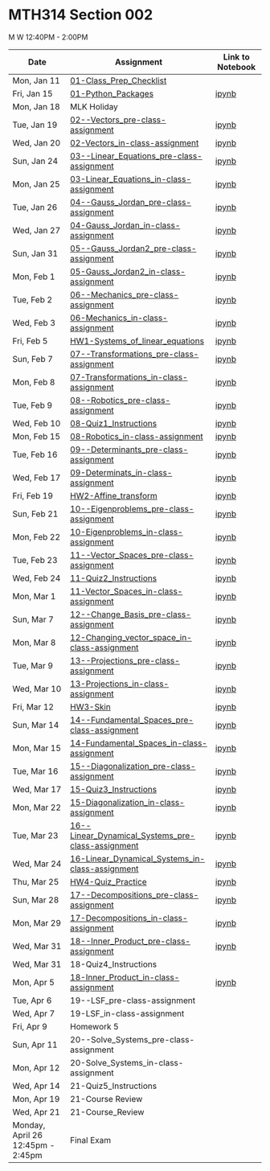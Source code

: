 # MTH314 Section 002 

 M W 12:40PM - 2:00PM

| Date | Assignment | Link to Notebook |
|------|------------|------------------|
| Mon, Jan 11 | [01-Class_Prep_Checklist](01-Class_Prep_Checklist.md) |       |
| Fri, Jan 15 | [01-Python_Packages](01-Python_Packages.html) | [ipynb](01-Python_Packages.ipynb) |
| Mon, Jan 18 | MLK Holiday |      |
| Tue, Jan 19 | [02--Vectors_pre-class-assignment](02--Vectors_pre-class-assignment.html) | [ipynb](02--Vectors_pre-class-assignment.ipynb) |
| Wed, Jan 20 | [02-Vectors_in-class-assignment](02-Vectors_in-class-assignment.html) | [ipynb](02-Vectors_in-class-assignment.ipynb) |
| Sun, Jan 24 | [03--Linear_Equations_pre-class-assignment](03--Linear_Equations_pre-class-assignment.html) | [ipynb](03--Linear_Equations_pre-class-assignment.ipynb) |
| Mon, Jan 25 | [03-Linear_Equations_in-class-assignment](03-Linear_Equations_in-class-assignment.html) | [ipynb](03-Linear_Equations_in-class-assignment.ipynb) |
| Tue, Jan 26 | [04--Gauss_Jordan_pre-class-assignment](04--Gauss_Jordan_pre-class-assignment.html) | [ipynb](04--Gauss_Jordan_pre-class-assignment.ipynb) |
| Wed, Jan 27 | [04-Gauss_Jordan_in-class-assignment](04-Gauss_Jordan_in-class-assignment.html) | [ipynb](04-Gauss_Jordan_in-class-assignment.ipynb) |
| Sun, Jan 31 | [05--Gauss_Jordan2_pre-class-assignment](05--Gauss_Jordan2_pre-class-assignment.html) | [ipynb](05--Gauss_Jordan2_pre-class-assignment.ipynb) |
| Mon, Feb 1 | [05-Gauss_Jordan2_in-class-assignment](05-Gauss_Jordan2_in-class-assignment.html) | [ipynb](05-Gauss_Jordan2_in-class-assignment.ipynb) |
| Tue, Feb 2 | [06--Mechanics_pre-class-assignment](06--Mechanics_pre-class-assignment.html) | [ipynb](06--Mechanics_pre-class-assignment.ipynb) |
| Wed, Feb 3 | [06-Mechanics_in-class-assignment](06-Mechanics_in-class-assignment.html) | [ipynb](06-Mechanics_in-class-assignment.ipynb) |
| Fri, Feb 5 | [HW1-Systems_of_linear_equations](HW1-Systems_of_linear_equations-STUDENT.html) | [ipynb](HW1-Systems_of_linear_equations-STUDENT.ipynb) |
| Sun, Feb 7 | [07--Transformations_pre-class-assignment](07--Transformations_pre-class-assignment.html) | [ipynb](07--Transformations_pre-class-assignment.ipynb) |
| Mon, Feb 8 | [07-Transformations_in-class-assignment](07-Transformations_in-class-assignment.html) | [ipynb](07-Transformations_in-class-assignment.ipynb) |
| Tue, Feb 9 | [08--Robotics_pre-class-assignment](08--Robotics_pre-class-assignment.html) | [ipynb](08--Robotics_pre-class-assignment.ipynb) |
| Wed, Feb 10 | [08-Quiz1_Instructions](08-Quiz1_Instructions.html) | [ipynb](08-Quiz1_Instructions.ipynb) |
| Mon, Feb 15 | [08-Robotics_in-class-assignment](08-Robotics_in-class-assignment.html) | [ipynb](08-Robotics_in-class-assignment.ipynb) |
| Tue, Feb 16 | [09--Determinants_pre-class-assignment](09--Determinants_pre-class-assignment.html) | [ipynb](09--Determinants_pre-class-assignment.ipynb) |
| Wed, Feb 17 | [09-Determinats_in-class-assignment](09-Determinats_in-class-assignment.html) | [ipynb](09-Determinats_in-class-assignment.ipynb) |
| Fri, Feb 19 | [HW2-Affine_transform](HW2-Affine_transform-STUDENT.html) | [ipynb](HW2-Affine_transform-STUDENT.ipynb) |
| Sun, Feb 21 | [10--Eigenproblems_pre-class-assignment](10--Eigenproblems_pre-class-assignment.html) | [ipynb](10--Eigenproblems_pre-class-assignment.ipynb) |
| Mon, Feb 22 | [10-Eigenproblems_in-class-assignment](10-Eigenproblems_in-class-assignment.html) | [ipynb](10-Eigenproblems_in-class-assignment.ipynb) |
| Tue, Feb 23 | [11--Vector_Spaces_pre-class-assignment](11--Vector_Spaces_pre-class-assignment.html) | [ipynb](11--Vector_Spaces_pre-class-assignment.ipynb) |
| Wed, Feb 24 | [11-Quiz2_Instructions](11-Quiz2_Instructions.html) | [ipynb](11-Quiz2_Instructions.ipynb) |
| Mon, Mar 1 | [11-Vector_Spaces_in-class-assignment](11-Vector_Spaces_in-class-assignment.html) | [ipynb](11-Vector_Spaces_in-class-assignment.ipynb) |
| Sun, Mar 7 | [12--Change_Basis_pre-class-assignment](12--Change_Basis_pre-class-assignment.html) | [ipynb](12--Change_Basis_pre-class-assignment.ipynb) |
| Mon, Mar 8 | [12-Changing_vector_space_in-class-assignment](12-Changing_vector_space_in-class-assignment.html) | [ipynb](12-Changing_vector_space_in-class-assignment.ipynb) |
| Tue, Mar 9 | [13--Projections_pre-class-assignment](13--Projections_pre-class-assignment.html) | [ipynb](13--Projections_pre-class-assignment.ipynb) |
| Wed, Mar 10 | [13-Projections_in-class-assignment](13-Projections_in-class-assignment.html) | [ipynb](13-Projections_in-class-assignment.ipynb) |
| Fri, Mar 12 | [HW3-Skin](HW3-Skin-STUDENT.html) | [ipynb](HW3-Skin-STUDENT.ipynb) |
| Sun, Mar 14 | [14--Fundamental_Spaces_pre-class-assignment](14--Fundamental_Spaces_pre-class-assignment.html) | [ipynb](14--Fundamental_Spaces_pre-class-assignment.ipynb) |
| Mon, Mar 15 | [14-Fundamental_Spaces_in-class-assignment](14-Fundamental_Spaces_in-class-assignment.html) | [ipynb](14-Fundamental_Spaces_in-class-assignment.ipynb) |
| Tue, Mar 16 | [15--Diagonalization_pre-class-assignment](15--Diagonalization_pre-class-assignment.html) | [ipynb](15--Diagonalization_pre-class-assignment.ipynb) |
| Wed, Mar 17 | [15-Quiz3_Instructions](15-Quiz3_Instructions.html) | [ipynb](15-Quiz3_Instructions.ipynb) |
| Mon, Mar 22 | [15-Diagonalization_in-class-assignment](15-Diagonalization_in-class-assignment.html) | [ipynb](15-Diagonalization_in-class-assignment.ipynb) |
| Tue, Mar 23 | [16--Linear_Dynamical_Systems_pre-class-assignment](16--Linear_Dynamical_Systems_pre-class-assignment.html) | [ipynb](16--Linear_Dynamical_Systems_pre-class-assignment.ipynb) |
| Wed, Mar 24 | [16-Linear_Dynamical_Systems_in-class-assignment](16-Linear_Dynamical_Systems_in-class-assignment.html) | [ipynb](16-Linear_Dynamical_Systems_in-class-assignment.ipynb) |
| Thu, Mar 25 | [HW4-Quiz_Practice](HW4-Quiz_Practice-STUDENT.html) | [ipynb](HW4-Quiz_Practice-STUDENT.ipynb) |
| Sun, Mar 28 | [17--Decompositions_pre-class-assignment](17--Decompositions_pre-class-assignment.html) | [ipynb](17--Decompositions_pre-class-assignment.ipynb) |
| Mon, Mar 29 | [17-Decompositions_in-class-assignment](17-Decompositions_in-class-assignment.html) | [ipynb](17-Decompositions_in-class-assignment.ipynb) |
| Wed, Mar 31 | [18--Inner_Product_pre-class-assignment](18--Inner_Product_pre-class-assignment.html) | [ipynb](18--Inner_Product_pre-class-assignment.ipynb) |
| Wed, Mar 31 | 18-Quiz4_Instructions |      |
| Mon, Apr 5 | [18-Inner_Product_in-class-assignment](18-Inner_Product_in-class-assignment.html) | [ipynb](18-Inner_Product_in-class-assignment.ipynb) |
| Tue, Apr 6 | 19--LSF_pre-class-assignment |      |
| Wed, Apr 7 | 19-LSF_in-class-assignment |      |
| Fri, Apr 9 | Homework 5 |      |
| Sun, Apr 11 | 20--Solve_Systems_pre-class-assignment |      |
| Mon, Apr 12 | 20-Solve_Systems_in-class-assignment |      |
| Wed, Apr 14 | 21-Quiz5_Instructions |      |
| Mon, Apr 19 | 21-Course Review |      |
| Wed, Apr 21 | 21-Course_Review |      |
| Monday, April 26 12:45pm - 2:45pm  | Final Exam |      |
